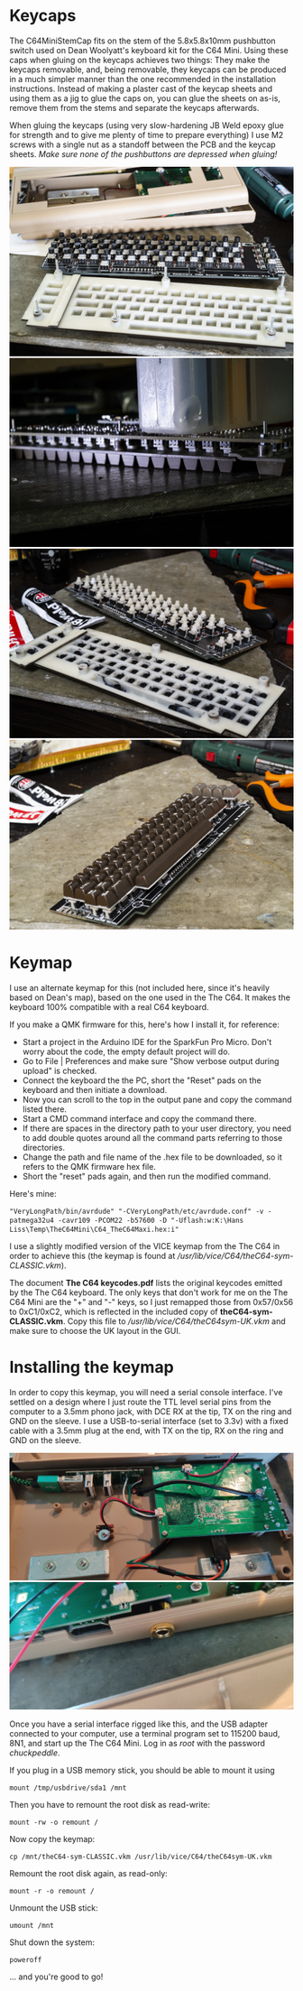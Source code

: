 # Keycaps
The C64MiniStemCap fits on the stem of the 5.8x5.8x10mm pushbutton switch used on Dean Woolyatt's keyboard kit for the C64 Mini.
Using these caps when gluing on the keycaps achieves two things: They make the keycaps removable, and, being removable, they keycaps can be produced in a much simpler manner than the one recommended in the installation instructions. Instead of making a plaster cast of the keycap sheets and using them as a jig to glue the caps on, you can glue the sheets on as-is, remove them from the stems and separate the keycaps afterwards.

When gluing the keycaps (using very slow-hardening JB Weld epoxy glue for strength and to give me plenty of time to prepare everything) I use M2 screws with a single nut as a standoff between the PCB and the keycap sheets. _Make sure none of the pushbuttons are depressed when gluing!_

![Lil' caps on the stems](DSC_1273_small.jpg)
![Gluing the keycaps on](DSC_1275_small.jpg)
![Keycaps glued](DSC_1276_small.jpg)
![The result](DSC_1281_small.jpg)

# Keymap
I use an alternate keymap for this (not included here, since it's heavily based on Dean's map), based on the one used in the The C64. It makes the keyboard 100% compatible with a real C64 keyboard.

If you make a QMK firmware for this, here's how I install it, for reference:
* Start a project in the Arduino IDE for the SparkFun Pro Micro. Don't worry about the code, the empty default project will do.
* Go to File | Preferences and make sure "Show verbose output during upload" is checked.
* Connect the keyboard the the PC, short the "Reset" pads on the keyboard and then initiate a download.
* Now you can scroll to the top in the output pane and copy the command listed there.
* Start a CMD command interface and copy the command there.
* If there are spaces in the directory path to your user directory, you need to add double quotes around all the command parts referring to those directories.
* Change the path and file name of the .hex file to be downloaded, so it refers to the QMK firmware hex file.
* Short the "reset" pads again, and then run the modified command.

Here's mine:
```
"VeryLongPath/bin/avrdude" "-CVeryLongPath/etc/avrdude.conf" -v -patmega32u4 -cavr109 -PCOM22 -b57600 -D "-Uflash:w:K:\Hans Liss\Temp\TheC64Mini\C64_TheC64Maxi.hex:i" 
```

I use a slightly modified version of the VICE keymap from the The C64 in order to achieve this (the keymap is found at _/usr/lib/vice/C64/theC64-sym-CLASSIC.vkm_).

The document **The C64 keycodes.pdf** lists the original keycodes emitted by the The C64 keyboard. The only keys that don't work for me on the The C64 Mini are the "+" and "-" keys, so I just remapped those from 0x57/0x56 to 0xC1/0xC2, which is reflected in the included copy of **theC64-sym-CLASSIC.vkm**. Copy this file to _/usr/lib/vice/C64/theC64sym-UK.vkm_ and make sure to choose the UK layout in the GUI.

# Installing the keymap
In order to copy this keymap, you will need a serial console interface. I've settled on a design where I just route the TTL level serial pins from the computer to a 3.5mm phono jack, with DCE RX at the tip, TX on the ring and GND on the sleeve. I use a USB-to-serial interface (set to 3.3v) with a fixed cable with a 3.5mm plug at the end, with TX on the tip, RX on the ring and GND on the sleeve.

![Inside the The C64 Mini](2021-06-29%2014.33.16.jpg)
![Serial port](2021-06-29%2014.33.54.jpg)

Once you have a serial interface rigged like this, and the USB adapter connected to your computer, use a terminal program set to 115200 baud, 8N1, and start up the The C64 Mini. Log in as _root_ with the password _chuckpeddle_.

If you plug in a USB memory stick, you should be able to mount it using
```
mount /tmp/usbdrive/sda1 /mnt
```

Then you have to remount the root disk as read-write:
```
mount -rw -o remount /
```

Now copy the keymap:
```
cp /mnt/theC64-sym-CLASSIC.vkm /usr/lib/vice/C64/theC64sym-UK.vkm
```

Remount the root disk again, as read-only:
```
mount -r -o remount /
```

Unmount the USB stick:
```
umount /mnt
```

Shut down the system:
```
poweroff
```

... and you're good to go!

